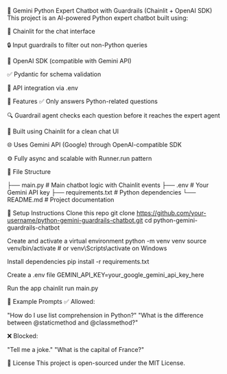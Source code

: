 🧠 Gemini Python Expert Chatbot with Guardrails (Chainlit + OpenAI SDK)
This project is an AI-powered Python expert chatbot built using:

🧠 Chainlit for the chat interface

🔒 Input guardrails to filter out non-Python queries

🚀 OpenAI SDK (compatible with Gemini API)

✅ Pydantic for schema validation

🔑 API integration via .env

🚀 Features
✅ Only answers Python-related questions

🔍 Guardrail agent checks each question before it reaches the expert agent

💬 Built using Chainlit for a clean chat UI

🌐 Uses Gemini API (Google) through OpenAI-compatible SDK

⚙️ Fully async and scalable with Runner.run pattern

📁 File Structure

├── main.py              # Main chatbot logic with Chainlit events
├── .env                 # Your Gemini API key
├── requirements.txt     # Python dependencies
└── README.md            # Project documentation

🔧 Setup Instructions
Clone this repo
git clone https://github.com/your-username/python-gemini-guardrails-chatbot.git
cd python-gemini-guardrails-chatbot

Create and activate a virtual environment
python -m venv venv
source venv/bin/activate  # or venv\Scripts\activate on Windows

Install dependencies
pip install -r requirements.txt

Create a .env file
GEMINI_API_KEY=your_google_gemini_api_key_here

Run the app
chainlit run main.py

🧪 Example Prompts
✅ Allowed:

"How do I use list comprehension in Python?"
"What is the difference between @staticmethod and @classmethod?"

❌ Blocked:

"Tell me a joke."
"What is the capital of France?"

📜 License
This project is open-sourced under the MIT License.
